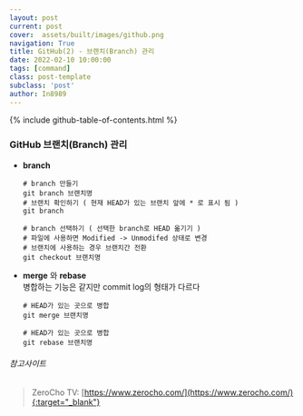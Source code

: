 ```yaml
---
layout: post
current: post
cover:  assets/built/images/github.png
navigation: True
title: GitHub(2) - 브랜치(Branch) 관리
date: 2022-02-10 10:00:00
tags: [command]
class: post-template
subclass: 'post'
author: In8989
---
```


{% include github-table-of-contents.html %}

### GitHub 브랜치(Branch) 관리

* __branch__   
    ~~~ shell
    # branch 만들기
    git branch 브랜치명
    # 브랜치 확인하기 ( 현재 HEAD가 있는 브랜치 앞에 * 로 표시 됨 )
    git branch
  
    # branch 선택하기 ( 선택한 branch로 HEAD 옮기기 )
    # 파일에 사용하면 Modified -> Unmodifed 상태로 변경
    # 브랜치에 사용하는 경우 브랜치간 전환
    git checkout 브랜치명
    ~~~

* __merge__ 와 __rebase__  
    병합하는 기능은 같지만 commit log의 형태가 다르다
    ~~~ shell
    # HEAD가 있는 곳으로 병합
    git merge 브랜치명

    # HEAD가 있는 곳으로 병합
    git rebase 브랜치명
    ~~~

###### 참고사이트
> ZeroCho TV: [https://www.zerocho.com/](https://www.zerocho.com/){:target="_blank"}
